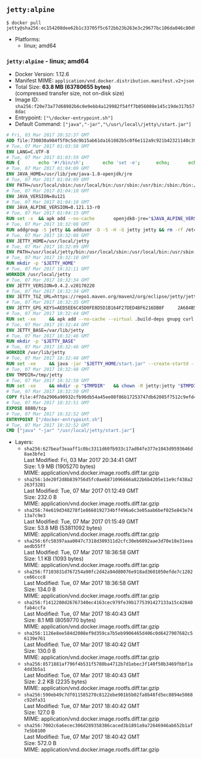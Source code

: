 ## `jetty:alpine`

```console
$ docker pull jetty@sha256:ec154208dee62b1c33705f5c672bb23b263e3c29677bc106da046c80d901db24
```

-	Platforms:
	-	linux; amd64

### `jetty:alpine` - linux; amd64

-	Docker Version: 1.12.6
-	Manifest MIME: `application/vnd.docker.distribution.manifest.v2+json`
-	Total Size: **63.8 MB (63780655 bytes)**  
	(compressed transfer size, not on-disk size)
-	Image ID: `sha256:f20e73a77d68982b6c0e9ebb4a129982f54ff7b056008e145c19de317b578dac`
-	Entrypoint: `["\/docker-entrypoint.sh"]`
-	Default Command: `["java","-jar","\/usr\/local\/jetty\/start.jar"]`

```dockerfile
# Fri, 03 Mar 2017 20:32:37 GMT
ADD file:730030a984f5f0c5dc9b15ab61da161082b5c0f6e112a9c921b42321140c3927 in / 
# Tue, 07 Mar 2017 01:03:58 GMT
ENV LANG=C.UTF-8
# Tue, 07 Mar 2017 01:03:59 GMT
RUN { 		echo '#!/bin/sh'; 		echo 'set -e'; 		echo; 		echo 'dirname "$(dirname "$(readlink -f "$(which javac || which java)")")"'; 	} > /usr/local/bin/docker-java-home 	&& chmod +x /usr/local/bin/docker-java-home
# Tue, 07 Mar 2017 01:04:09 GMT
ENV JAVA_HOME=/usr/lib/jvm/java-1.8-openjdk/jre
# Tue, 07 Mar 2017 01:04:09 GMT
ENV PATH=/usr/local/sbin:/usr/local/bin:/usr/sbin:/usr/bin:/sbin:/bin:/usr/lib/jvm/java-1.8-openjdk/jre/bin:/usr/lib/jvm/java-1.8-openjdk/bin
# Tue, 07 Mar 2017 01:04:10 GMT
ENV JAVA_VERSION=8u121
# Tue, 07 Mar 2017 01:04:10 GMT
ENV JAVA_ALPINE_VERSION=8.121.13-r0
# Tue, 07 Mar 2017 01:04:15 GMT
RUN set -x 	&& apk add --no-cache 		openjdk8-jre="$JAVA_ALPINE_VERSION" 	&& [ "$JAVA_HOME" = "$(docker-java-home)" ]
# Tue, 07 Mar 2017 18:32:08 GMT
RUN addgroup -S jetty && adduser -D -S -H -G jetty jetty && rm -rf /etc/group- /etc/passwd- /etc/shadow-
# Tue, 07 Mar 2017 18:32:08 GMT
ENV JETTY_HOME=/usr/local/jetty
# Tue, 07 Mar 2017 18:32:09 GMT
ENV PATH=/usr/local/jetty/bin:/usr/local/sbin:/usr/local/bin:/usr/sbin:/usr/bin:/sbin:/bin:/usr/lib/jvm/java-1.8-openjdk/jre/bin:/usr/lib/jvm/java-1.8-openjdk/bin
# Tue, 07 Mar 2017 18:32:10 GMT
RUN mkdir -p "$JETTY_HOME"
# Tue, 07 Mar 2017 18:32:11 GMT
WORKDIR /usr/local/jetty
# Tue, 07 Mar 2017 18:32:34 GMT
ENV JETTY_VERSION=9.4.2.v20170220
# Tue, 07 Mar 2017 18:32:34 GMT
ENV JETTY_TGZ_URL=https://repo1.maven.org/maven2/org/eclipse/jetty/jetty-home/9.4.2.v20170220/jetty-home-9.4.2.v20170220.tar.gz
# Tue, 07 Mar 2017 18:32:35 GMT
ENV JETTY_GPG_KEYS=AED5EE6C45D0FE8D5D1B164F27DED4BF6216DB8F 	2A684B57436A81FA8706B53C61C3351A438A3B7D 	5989BAF76217B843D66BE55B2D0E1FB8FE4B68B4 	B59B67FD7904984367F931800818D9D68FB67BAC 	BFBB21C246D7776836287A48A04E0C74ABB35FEA 	8B096546B1A8F02656B15D3B1677D141BCF3584D
# Tue, 07 Mar 2017 18:32:44 GMT
RUN set -xe 	&& apk add --no-cache --virtual .build-deps gnupg curl 	&& curl -SL "$JETTY_TGZ_URL" -o jetty.tar.gz 	&& curl -SL "$JETTY_TGZ_URL.asc" -o jetty.tar.gz.asc 	&& export GNUPGHOME="$(mktemp -d)" 	&& for key in $JETTY_GPG_KEYS; do 		gpg --keyserver ha.pool.sks-keyservers.net --recv-keys "$key"; done 	&& gpg --batch --verify jetty.tar.gz.asc jetty.tar.gz 	&& rm -r "$GNUPGHOME" 	&& tar -xvzf jetty.tar.gz 	&& mv jetty-home-$JETTY_VERSION/* ./ 	&& sed -i '/jetty-logging/d' etc/jetty.conf 	&& rm jetty.tar.gz* 	&& rm -fr jetty-home-$JETTY_VERSION/ 	&& apk del .build-deps 	&& rm -fr .build-deps 	&& rm -rf /tmp/hsperfdata_root
# Tue, 07 Mar 2017 18:32:44 GMT
ENV JETTY_BASE=/var/lib/jetty
# Tue, 07 Mar 2017 18:32:46 GMT
RUN mkdir -p "$JETTY_BASE"
# Tue, 07 Mar 2017 18:32:46 GMT
WORKDIR /var/lib/jetty
# Tue, 07 Mar 2017 18:32:48 GMT
RUN set -xe 	&& java -jar "$JETTY_HOME/start.jar" --create-startd --add-to-start="server,http,deploy,jsp,jstl,ext,resources,websocket,setuid" 	&& chown -R jetty:jetty "$JETTY_BASE" 	&& rm -rf /tmp/hsperfdata_root
# Tue, 07 Mar 2017 18:32:48 GMT
ENV TMPDIR=/tmp/jetty
# Tue, 07 Mar 2017 18:32:50 GMT
RUN set -xe 	&& mkdir -p "$TMPDIR" 	&& chown -R jetty:jetty "$TMPDIR"
# Tue, 07 Mar 2017 18:32:50 GMT
COPY file:4f7da2906a90932cfb90db54a45ee08f86b17253747db62085f7512c9efd46ad in / 
# Tue, 07 Mar 2017 18:32:51 GMT
EXPOSE 8080/tcp
# Tue, 07 Mar 2017 18:32:52 GMT
ENTRYPOINT ["/docker-entrypoint.sh"]
# Tue, 07 Mar 2017 18:32:52 GMT
CMD ["java" "-jar" "/usr/local/jetty/start.jar"]
```

-	Layers:
	-	`sha256:627beaf3eaaff1c0bc3311d60fb933c17ad04fe377e1043d9593646d8ae3bfe1`  
		Last Modified: Fri, 03 Mar 2017 20:34:41 GMT  
		Size: 1.9 MB (1905270 bytes)  
		MIME: application/vnd.docker.image.rootfs.diff.tar.gzip
	-	`sha256:1de20f2d8b839756d5fc0ae6871096666a822b6b4205e11e9cf438a2263f3281`  
		Last Modified: Tue, 07 Mar 2017 01:12:49 GMT  
		Size: 232.0 B  
		MIME: application/vnd.docker.image.rootfs.diff.tar.gzip
	-	`sha256:74e619d348278f1e8660192734bff496a6c3e05aab6bef025e843e7413a7c9e3`  
		Last Modified: Tue, 07 Mar 2017 01:15:49 GMT  
		Size: 53.8 MB (53811092 bytes)  
		MIME: application/vnd.docker.image.rootfs.diff.tar.gzip
	-	`sha256:6fc50397aaa0047c7318d309311d2cfc30eb6092aae3d70e18e31eeaaedb55ff`  
		Last Modified: Tue, 07 Mar 2017 18:36:58 GMT  
		Size: 1.1 KB (1093 bytes)  
		MIME: application/vnd.docker.image.rootfs.diff.tar.gzip
	-	`sha256:f7103831d767254a90fc2d42a94d80076e918ad3601050efde7c1202ce66ccc8`  
		Last Modified: Tue, 07 Mar 2017 18:36:58 GMT  
		Size: 134.0 B  
		MIME: application/vnd.docker.image.rootfs.diff.tar.gzip
	-	`sha256:f1412200d26767340ec4163cec979fe39b1775391427133a15c42840fab4ccfa`  
		Last Modified: Tue, 07 Mar 2017 18:40:43 GMT  
		Size: 8.1 MB (8059770 bytes)  
		MIME: application/vnd.docker.image.rootfs.diff.tar.gzip
	-	`sha256:1126e8ee584d2008ef9d359ca7b5eb9906465d406c0d6427907682c56139e761`  
		Last Modified: Tue, 07 Mar 2017 18:40:42 GMT  
		Size: 130.0 B  
		MIME: application/vnd.docker.image.rootfs.diff.tar.gzip
	-	`sha256:8571881af796f4b531f5780ba4712b7d1ebec3f140f50b3469fbbf1a4dd3b5a1`  
		Last Modified: Tue, 07 Mar 2017 18:40:43 GMT  
		Size: 2.2 KB (2235 bytes)  
		MIME: application/vnd.docker.image.rootfs.diff.tar.gzip
	-	`sha256:590eb49c7df011585270c8122ebe901b5b02fa8b48fd5ec8894e5068c92dfa31`  
		Last Modified: Tue, 07 Mar 2017 18:40:42 GMT  
		Size: 127.0 B  
		MIME: application/vnd.docker.image.rootfs.diff.tar.gzip
	-	`sha256:7002c6a6ecec306d289358386caced3b1891a9a72646946ab652b1af7e5b8100`  
		Last Modified: Tue, 07 Mar 2017 18:40:42 GMT  
		Size: 572.0 B  
		MIME: application/vnd.docker.image.rootfs.diff.tar.gzip
